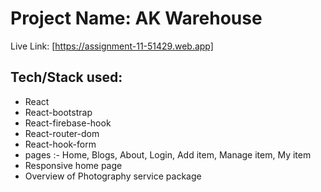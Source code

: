 # Project Name: AK Warehouse

Live Link: [https://assignment-11-51429.web.app]

## Tech/Stack used:

* React
* React-bootstrap
* React-firebase-hook
* React-router-dom
* React-hook-form
* pages :- Home, Blogs, About, Login, Add item, Manage item, My item
* Responsive home page
* Overview of Photography service package
